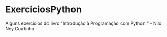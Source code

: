 # ExerciciosPython
Alguns exercícios do livro "Introdução à Programação com Python " - Nilo Ney Coutinho
